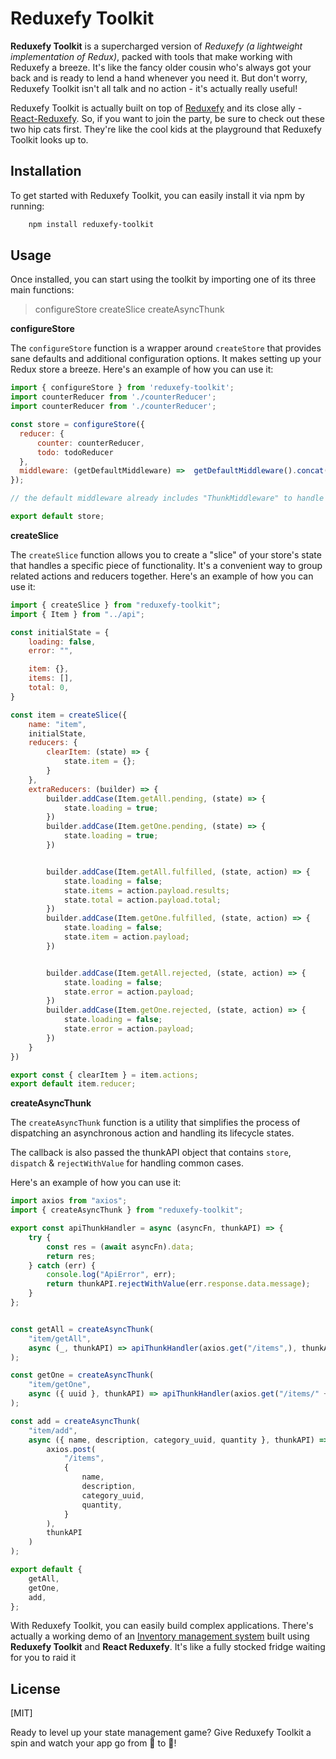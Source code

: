 # Reduxefy Toolkit

**Reduxefy Toolkit** is a supercharged version of *Reduxefy* *(a lightweight implementation of Redux)*, packed with tools that make working with Reduxefy a breeze. It's like the fancy older cousin who's always got your back and is ready to lend a hand whenever you need it. But don't worry, Reduxefy Toolkit isn't all talk and no action - it's actually really useful!

Reduxefy Toolkit is actually built on top of [Reduxefy](https://github.com/AneesMuzzafer/reduxefy) and its close ally - [React-Reduxefy](https://github.com/AneesMuzzafer/react-reduxefy). So, if you want to join the party, be sure to check out these two hip cats first. They're like the cool kids at the playground that Reduxefy Toolkit looks up to.

## Installation

To get started with Reduxefy Toolkit, you can easily install it via npm by running:

```bash
	npm install reduxefy-toolkit
```

## Usage

Once installed, you can start using the toolkit by importing one of its three main functions:

> configureStore
> createSlice
> createAsyncThunk


**configureStore**

The `configureStore` function is a wrapper around `createStore` that provides sane defaults and additional configuration options. It makes setting up your Redux store a breeze. Here's an example of how you can use it:

```js
import { configureStore } from 'reduxefy-toolkit';
import counterReducer from './counterReducer';
import counterReducer from './counterReducer';

const store = configureStore({
  reducer: {
	  counter: counterReducer,
	  todo: todoReducer
  },
  middleware: (getDefaultMiddleware) =>  getDefaultMiddleware().concat(logger)l
});

// the default middleware already includes "ThunkMiddleware" to handle async thunks.

export default store;
```

**createSlice**

The `createSlice` function allows you to create a "slice" of your store's state that handles a specific piece of functionality. It's a convenient way to group related actions and reducers together. Here's an example of how you can use it:

```js
import { createSlice } from "reduxefy-toolkit";
import { Item } from "../api";

const initialState = {
    loading: false,
    error: "",

    item: {},
    items: [],
    total: 0,
}

const item = createSlice({
    name: "item",
    initialState,
    reducers: {
        clearItem: (state) => {
            state.item = {};
        }
    },
    extraReducers: (builder) => {
        builder.addCase(Item.getAll.pending, (state) => {
            state.loading = true;
        })
        builder.addCase(Item.getOne.pending, (state) => {
            state.loading = true;
        })


        builder.addCase(Item.getAll.fulfilled, (state, action) => {
            state.loading = false;
            state.items = action.payload.results;
            state.total = action.payload.total;
        })
        builder.addCase(Item.getOne.fulfilled, (state, action) => {
            state.loading = false;
            state.item = action.payload;
        })


        builder.addCase(Item.getAll.rejected, (state, action) => {
            state.loading = false;
            state.error = action.payload;
        })
        builder.addCase(Item.getOne.rejected, (state, action) => {
            state.loading = false;
            state.error = action.payload;
        })
    }
})

export const { clearItem } = item.actions;
export default item.reducer;

```

**createAsyncThunk**

The `createAsyncThunk` function is a utility that simplifies the process of dispatching an asynchronous action and handling its lifecycle states.

The callback is also passed the thunkAPI object that contains `store`, `dispatch` & `rejectWithValue` for handling common cases.

Here's an example of how you can use it:

```js
import axios from "axios";
import { createAsyncThunk } from "reduxefy-toolkit";

export const apiThunkHandler = async (asyncFn, thunkAPI) => {
    try {
        const res = (await asyncFn).data;
        return res;
    } catch (err) {
        console.log("ApiError", err);
        return thunkAPI.rejectWithValue(err.response.data.message);
    }
};


const getAll = createAsyncThunk(
    "item/getAll",
    async (_, thunkAPI) => apiThunkHandler(axios.get("/items",), thunkAPI)
);

const getOne = createAsyncThunk(
    "item/getOne",
    async ({ uuid }, thunkAPI) => apiThunkHandler(axios.get("/items/" + uuid), thunkAPI)
);

const add = createAsyncThunk(
    "item/add",
    async ({ name, description, category_uuid, quantity }, thunkAPI) => apiThunkHandler(
        axios.post(
            "/items",
            {
                name,
                description,
                category_uuid,
                quantity,
            }
        ),
        thunkAPI
    )
);

export default {
    getAll,
    getOne,
    add,
};
```

With Reduxefy Toolkit, you can easily build complex applications. There's actually a working demo of an [Inventory management system](#) built using **Reduxefy Toolkit** and **React Reduxefy**. It's like a fully stocked fridge waiting for you to raid it

## License

[MIT]


Ready to level up your state management game? Give Reduxefy Toolkit a spin and watch your app go from 🐢 to 🚀!
